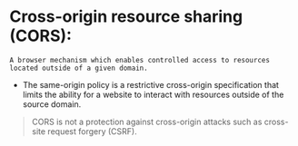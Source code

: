 # Cross-origin resource sharing (CORS):
`A browser mechanism which enables controlled access to resources located outside of a given domain.`

- The same-origin policy is a restrictive cross-origin specification that limits the ability for a website to interact with resources outside of the source domain.
> CORS is not a protection against cross-origin attacks such as cross-site request forgery (CSRF).


